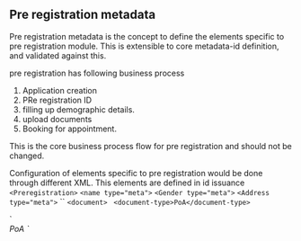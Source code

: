 ## Pre registration metadata

Pre registration metadata is the concept to define the elements specific to pre registration module.
This is extensible to core metadata-id definition, and validated against this.

pre registration has following business process

1. Application creation
2. PRe registration ID
3. filling up demographic details.
4. upload documents
5. Booking for appointment.

This is the core business process flow for pre registration and should not be changed.

Configuration of elements specific to pre registration would be done through different XML.
This elements are defined in id issuance
`<Preregistration>`
`<name type="meta">`
`<Gender type="meta">`
`<Address type="meta">`
``
`<document>`
` <document-type>PoA</document-type>`
   
</document>
<registration-center type="meta"/>
 </Preregistration>
`<Preregistration>
<name type="meta">
<Gender type="meta">
<Address type="meta">
<document>
    <document-type>PoA</document-type>
</document>
<registration-center type="meta"/>
 </Preregistration>`
